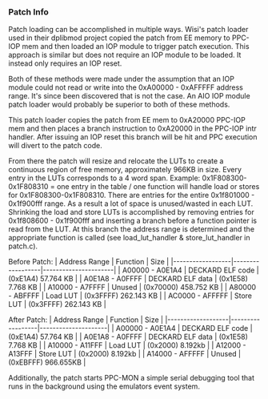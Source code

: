 ### Patch Info

Patch loading can be accomplished in multiple ways. Wisi's patch loader used
in their dplibmod project copied the patch from EE memory to PPC-IOP mem and
then loaded an IOP module to trigger patch execution. This approach is similar
but does not require an IOP module to be loaded. It instead only requires an
IOP reset.

Both of these methods were made under the assumption that an IOP module
could not read or write into the 0xA00000 - 0xAFFFFF address range. It's since
been discovered that is not the case. An AIO IOP module patch loader would
probably be superior to both of these methods.

This patch loader copies the patch from EE mem to 0xA20000 PPC-IOP mem and then
places a branch instruction to 0xA20000 in the PPC-IOP intr handler. After
issuing an IOP reset this branch will be hit and PPC execution will divert to
the patch code.

From there the patch will resize and relocate the LUTs to create a continuous
region of free memory, approximately 966KB in size. Every entry in the LUTs
corresponds to a 4 word span. Example: 0x1F808300-0x1F808310 = one entry in
the table / one function will handle load or stores for 0x1F808300-0x1F808310.
There are entries for the entire 0x1f801000 - 0x1f900fff range. As a result
a lot of space is unused/wasted in each LUT. Shrinking the load and store
LUTs is accomplished by removing entries for 0x1f808600 - 0x1f900fff and
inserting a branch before a function pointer is read from the LUT. At this
branch the address range is determined and the appropriate function is called
(see load_lut_handler & store_lut_handler in patch.c).

Before Patch:
|  Address Range   |     Function     |         Size         |
|------------------|------------------|----------------------|
| A00000 - A0E1A4  | DECKARD ELF code | (0xE1A4) 57.764 KB   |
| A0E1A8 - A0FFFF  | DECKARD ELF data | (0x1E58) 7.768 KB    |
| A10000 - A7FFFF  | Unused           | (0x70000) 458.752 KB |
| A80000 - ABFFFF  | Load LUT         | (0x3FFFF) 262.143 KB |
| AC0000 - AFFFFF  | Store LUT        | (0x3FFFF) 262.143 KB |

After Patch:
|   Address Range   |     Function     |        Size         |
|-------------------|------------------|---------------------|
| A00000 - A0E1A4   | DECKARD ELF code | (0xE1A4)  57.764 KB |
| A0E1A8 - A0FFFF   | DECKARD ELF data | (0x1E58)  7.768 KB  |
| A10000 - A11FFF   | Load LUT         | (0x2000)  8.192kb   |
| A12000 - A13FFF   | Store LUT        | (0x2000)  8.192kb   |
| A14000 - AFFFFF   | Unused           | (0xEBFFF) 966.655KB |

Additionally, the patch starts PPC-MON a simple serial debugging tool that
runs in the background using the emulators event system.
